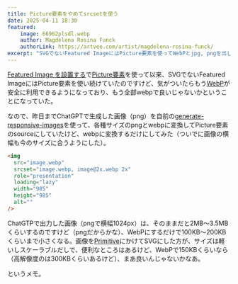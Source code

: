 ```yaml
---
title: Picture要素をやめてsrcsetを使う
date: 2025-04-11 18:30
featured:
    image: 66962plsdl.webp
    author: Magdelena Rosina Funck
    authorLink: https://artvee.com/artist/magdelena-rosina-funck/
excerpt: "SVGでないFeatured ImageにはPicture要素を使ってWebPとjpg, pngを出し分けていたのですけど、気がついたらもうWebPが安全に利用できるようになっており、もう全部webpで良いじゃないかということになっていた。"
---
```

[Featured Image を設置する](/2018/display-featured-image)で[Picture要素](https://developer.mozilla.org/ja/docs/Web/HTML/Reference/Elements/picture)を使って以来、SVGでないFeatured ImageにはPicture要素を使い続けていたのですけど、気がついたらもう[WebP](https://caniuse.com/webp)が安全に利用できるようになっており、もう全部webpで良いじゃないかということになっていた。

なので、昨日までChatGPTで生成した画像（png）を自前の[generate-responsive-images](https://github.com/memolog/generate-responsive-images-service)を使って、各種サイズのpngとwebpに変換してPicture要素のsourceにしていたけど、webpに変換するだけにしてみた（ついでに画像の横幅も今のサイズに合うようにした）。

```html
<img
  src="image.webp"
  srcset="image.webp, image@2x.webp 2x"
  role="presentation"
  loading="lazy"
  width="985"
  height="985"
  alt=""
/>
```

ChatGTPで出力した画像（pngで横幅1024px）は、そのままだと2MB〜3.5MBくらいするのですけど（pngだからかな）、WebPにするだけで100KB〜200KBくらいまで小さくなる。画像を[Primitive](/2018/image-manipulation-with-primitive.html)にかけてSVGにした方が、サイズは軽いしスケーラブルだしで、便利なところはあるけど、WebPで150KBくらいなら（高解像度のは300KBくらいあるけど）、まあ良いんじゃないかなあ。

というメモ。